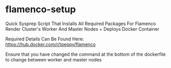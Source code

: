 # flamenco-setup
Quick Sysprep Script That Installs All Required Packages For Flamenco Render Cluster's Worker And Master Nodes + Deploys Docker Container

Required Details Can Be Found Here: https://hub.docker.com/r/tpeppy/flamenco

Ensure that you have changed the command at the bottom of the dockerfile to change between worker and master nodes
